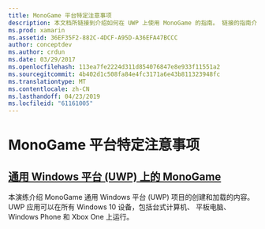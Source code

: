 ```yaml
---
title: MonoGame 平台特定注意事项
description: 本文档所链接到介绍如何在 UWP 上使用 MonoGame 的指南。 链接的指南介绍如何设置应用程序，它 Xbox One、 和上运行引用内容的详细信息。
ms.prod: xamarin
ms.assetid: 36EF35F2-882C-4DCF-A95D-A36EFA47BCCC
author: conceptdev
ms.author: crdun
ms.date: 03/29/2017
ms.openlocfilehash: 113ea7fe2224d311d854076847e8e933f11551a2
ms.sourcegitcommit: 4b402d1c508fa84e4fc3171a6e43b811323948fc
ms.translationtype: MT
ms.contentlocale: zh-CN
ms.lasthandoff: 04/23/2019
ms.locfileid: "61161005"
---
```

# <a name="monogame-platform-specific-considerations"></a>MonoGame 平台特定注意事项

## <a name="monogame-on-universal-windows-platform-uwpgraphics-gamesmonogameplatformsuwpmd"></a>[通用 Windows 平台 (UWP) 上的 MonoGame](~/graphics-games/monogame/platforms/uwp.md)

本演练介绍 MonoGame 通用 Windows 平台 (UWP) 项目的创建和加载的内容。 UWP 应用可以在所有 Windows 10 设备，包括台式计算机、 平板电脑、 Windows Phone 和 Xbox One 上运行。

